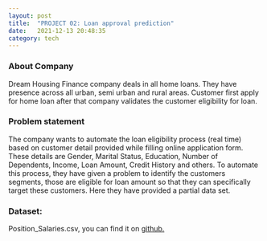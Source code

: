 ```yaml
---
layout: post
title:  "PROJECT 02: Loan approval prediction"
date:   2021-12-13 20:48:35 
category: tech
---
```



### About Company
Dream Housing Finance company deals in all home loans. They have presence across all urban, semi urban and rural areas. Customer first apply for home loan after that company validates the customer eligibility for loan.

### Problem statement
The company wants to automate the loan eligibility process (real time) based on customer detail provided while filling online application form. These details are Gender, Marital Status, Education, Number of Dependents, Income, Loan Amount, Credit History and others. To automate this process, they have given a problem to identify the customers segments, those are eligible for loan amount so that they can specifically target these customers. Here they have provided a partial data set.

### Dataset:

Position_Salaries.csv, you can find it on 
[github.](https://github.com/mosesimbahale/position-salary-prediction-ML/blob/main/position_salaries.csv) 
